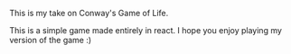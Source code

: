 This is my take on Conway's Game of Life. 

This is a simple game made entirely in react. I hope you enjoy playing my version of the game :)

